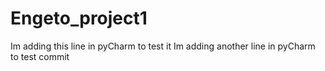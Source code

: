 # Engeto_project1
Im adding this line in pyCharm to test it
Im adding another line in pyCharm to test commit
